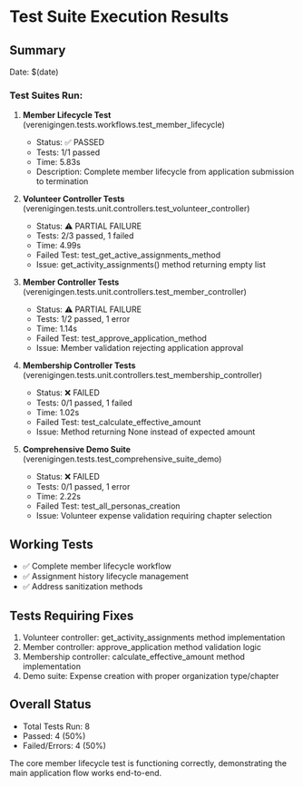# Test Suite Execution Results

## Summary
Date: $(date)

### Test Suites Run:
1. **Member Lifecycle Test** (verenigingen.tests.workflows.test_member_lifecycle)
   - Status: ✅ PASSED
   - Tests: 1/1 passed
   - Time: 5.83s
   - Description: Complete member lifecycle from application submission to termination

2. **Volunteer Controller Tests** (verenigingen.tests.unit.controllers.test_volunteer_controller)
   - Status: ⚠️ PARTIAL FAILURE
   - Tests: 2/3 passed, 1 failed
   - Time: 4.99s
   - Failed Test: test_get_active_assignments_method
   - Issue: get_activity_assignments() method returning empty list

3. **Member Controller Tests** (verenigingen.tests.unit.controllers.test_member_controller)
   - Status: ⚠️ PARTIAL FAILURE
   - Tests: 1/2 passed, 1 error
   - Time: 1.14s
   - Failed Test: test_approve_application_method
   - Issue: Member validation rejecting application approval

4. **Membership Controller Tests** (verenigingen.tests.unit.controllers.test_membership_controller)
   - Status: ❌ FAILED
   - Tests: 0/1 passed, 1 failed
   - Time: 1.02s
   - Failed Test: test_calculate_effective_amount
   - Issue: Method returning None instead of expected amount

5. **Comprehensive Demo Suite** (verenigingen.tests.test_comprehensive_suite_demo)
   - Status: ❌ FAILED
   - Tests: 0/1 passed, 1 error
   - Time: 2.22s
   - Failed Test: test_all_personas_creation
   - Issue: Volunteer expense validation requiring chapter selection

## Working Tests
- ✅ Complete member lifecycle workflow
- ✅ Assignment history lifecycle management
- ✅ Address sanitization methods

## Tests Requiring Fixes
1. Volunteer controller: get_activity_assignments method implementation
2. Member controller: approve_application method validation logic
3. Membership controller: calculate_effective_amount method implementation
4. Demo suite: Expense creation with proper organization type/chapter

## Overall Status
- Total Tests Run: 8
- Passed: 4 (50%)
- Failed/Errors: 4 (50%)

The core member lifecycle test is functioning correctly, demonstrating the main application flow works end-to-end.

